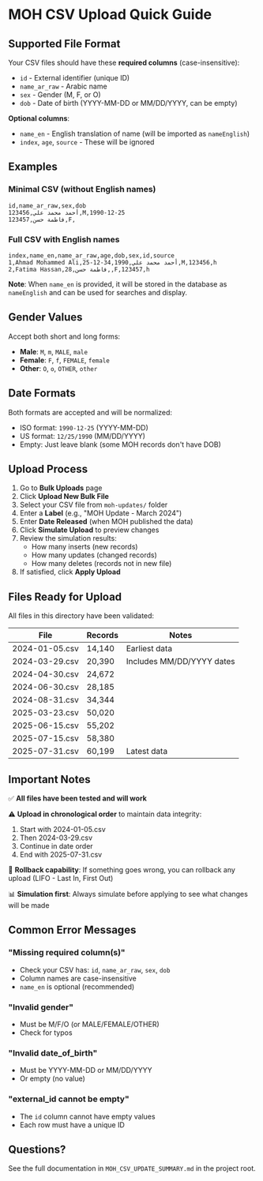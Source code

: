 # MOH CSV Upload Quick Guide

## Supported File Format

Your CSV files should have these **required columns** (case-insensitive):
- `id` - External identifier (unique ID)
- `name_ar_raw` - Arabic name
- `sex` - Gender (M, F, or O)
- `dob` - Date of birth (YYYY-MM-DD or MM/DD/YYYY, can be empty)

**Optional columns**:
- `name_en` - English translation of name (will be imported as `nameEnglish`)
- `index`, `age`, `source` - These will be ignored

## Examples

### Minimal CSV (without English names)
```csv
id,name_ar_raw,sex,dob
123456,أحمد محمد علي,M,1990-12-25
123457,فاطمة حسن,F,
```

### Full CSV with English names
```csv
index,name_en,name_ar_raw,age,dob,sex,id,source
1,Ahmad Mohammed Ali,أحمد محمد علي,34,1990-12-25,M,123456,h
2,Fatima Hassan,فاطمة حسن,28,,F,123457,h
```

**Note**: When `name_en` is provided, it will be stored in the database as `nameEnglish` and can be used for searches and display.

## Gender Values

Accept both short and long forms:
- **Male**: `M`, `m`, `MALE`, `male`
- **Female**: `F`, `f`, `FEMALE`, `female`
- **Other**: `O`, `o`, `OTHER`, `other`

## Date Formats

Both formats are accepted and will be normalized:
- ISO format: `1990-12-25` (YYYY-MM-DD)
- US format: `12/25/1990` (MM/DD/YYYY)
- Empty: Just leave blank (some MOH records don't have DOB)

## Upload Process

1. Go to **Bulk Uploads** page
2. Click **Upload New Bulk File**
3. Select your CSV file from `moh-updates/` folder
4. Enter a **Label** (e.g., "MOH Update - March 2024")
5. Enter **Date Released** (when MOH published the data)
6. Click **Simulate Upload** to preview changes
7. Review the simulation results:
   - How many inserts (new records)
   - How many updates (changed records)
   - How many deletes (records not in new file)
8. If satisfied, click **Apply Upload**

## Files Ready for Upload

All files in this directory have been validated:

| File | Records | Notes |
|------|---------|-------|
| 2024-01-05.csv | 14,140 | Earliest data |
| 2024-03-29.csv | 20,390 | Includes MM/DD/YYYY dates |
| 2024-04-30.csv | 24,672 | |
| 2024-06-30.csv | 28,185 | |
| 2024-08-31.csv | 34,344 | |
| 2025-03-23.csv | 50,020 | |
| 2025-06-15.csv | 55,202 | |
| 2025-07-15.csv | 58,380 | |
| 2025-07-31.csv | 60,199 | Latest data |

## Important Notes

✅ **All files have been tested and will work**

⚠️ **Upload in chronological order** to maintain data integrity:
1. Start with 2024-01-05.csv
2. Then 2024-03-29.csv
3. Continue in date order
4. End with 2025-07-31.csv

🔄 **Rollback capability**: If something goes wrong, you can rollback any upload (LIFO - Last In, First Out)

📊 **Simulation first**: Always simulate before applying to see what changes will be made

## Common Error Messages

### "Missing required column(s)"
- Check your CSV has: `id`, `name_ar_raw`, `sex`, `dob`
- Column names are case-insensitive
- `name_en` is optional (recommended)

### "Invalid gender"
- Must be M/F/O (or MALE/FEMALE/OTHER)
- Check for typos

### "Invalid date_of_birth"
- Must be YYYY-MM-DD or MM/DD/YYYY
- Or empty (no value)

### "external_id cannot be empty"
- The `id` column cannot have empty values
- Each row must have a unique ID

## Questions?

See the full documentation in `MOH_CSV_UPDATE_SUMMARY.md` in the project root.

